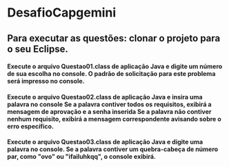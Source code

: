 # DesafioCapgemini
  
## Para executar as questões: clonar o projeto para o seu Eclipse.
     
   #### Execute o arquivo Questao01.class de aplicação Java e digite um número de sua escolha no console. O padrão de solicitação para este problema será impresso no console. 
   #### Execute o arquivo Questao02.class de aplicação Java e insira uma palavra no console Se a palavra contiver todos os requisitos, exibirá a mensagem de aprovação e a senha inserida Se a palavra não contiver nenhum requisito, exibirá a mensagem correspondente avisando sobre o erro específico.
   #### Execute o arquivo Questao03.class de aplicação Java e digite uma palavra no console. Se a palavra contiver um quebra-cabeça de número par, como "ovo" ou "ifailuhkqq", o console exibirá.
